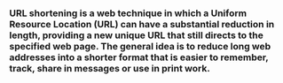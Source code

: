 ### URL shortening is a web technique in which a Uniform Resource Location (URL) can have a substantial reduction in length, providing a new unique URL that still directs to the specified web page. The general idea is to reduce long web addresses into a shorter format that is easier to remember, track, share in messages or use in print work.